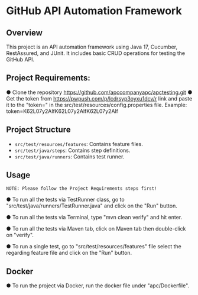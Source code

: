 # GitHub API Automation Framework

## Overview
This project is an API automation framework using Java 17, Cucumber, RestAssured, and JUnit. It includes basic CRUD operations for testing the GitHub API.

## Project Requirements:
● Clone the repository https://github.com/apccompanyapc/apctesting.git
● Get the token from https://pwpush.com/p/lcdrsyp3oyxu1dcv/r link and paste it to the "token=" in the src/test/resources/config.properties file.
Example: token=K62L07y2AlfK62L07y2AlfK62L07y2Alf

## Project Structure
- `src/test/resources/features`: Contains feature files.
- `src/test/java/steps`: Contains step definitions.
- `src/test/java/runners`: Contains test runner.

## Usage
    NOTE: Please follow the Project Requirements steps first!

● To run all the tests via TestRunner class, go to "src/test/java/runners/TestRunner.java" and click on the "Run" button.

● To run all the tests via Terminal, type "mvn clean verify" and hit enter.

● To run all the tests via Maven tab, click on Maven tab then double-click on "verify".

● To run a single test, go to "src/test/resources/features" file select the regarding feature file and click on the "Run" button.

## Docker
●  To run the project via Docker, run the docker file under "apc/Dockerfile".


